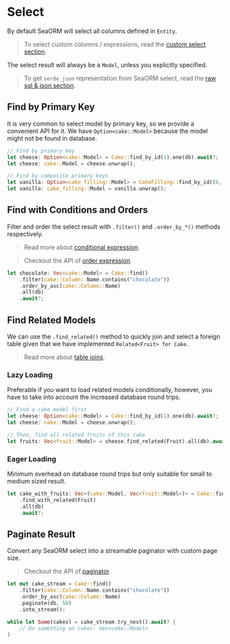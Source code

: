 # Select

By default SeaORM will select all columns defined in `Entity`.

> To select custom columns / expressions, read the [custom select section](/docs/advanced-query/custom-select#).

The select result will always be a `Model`, unless you explicitly specified.

> To get `serde_json` representation from SeaORM select, read the [raw sql & json section](/docs/basic-crud/raw-sql-and-json#).

## Find by Primary Key

It is very common to select model by primary key, so we provide a convenient API for it. We have `Option<cake::Model>` because the model might not be found in database.

```rust
// Find by primary key
let cheese: Option<cake::Model> = Cake::find_by_id(1).one(db).await?;
let cheese: cake::Model = cheese.unwrap();

// Find by composite primary keys
let vanilla: Option<cake_filling::Model> = CakeFilling::find_by_id((6, 8)).one(db).await?;
let vanilla: cake_filling::Model = vanilla.unwrap();
```

## Find with Conditions and Orders

Filter and order the select result with `.filter()` and `.order_by_*()` methods respectively.

> Read more about [conditional expression](/docs/advanced-query/conditional-expression#).

> Checkout the API of [order expression](#).

```rust
let chocolate: Vec<cake::Model> = Cake::find()
    .filter(cake::Column::Name.contains("chocolate"))
    .order_by_asc(cake::Column::Name)
    .all(db)
    .await?;
```

## Find Related Models

We can use the `.find_related()` method to quickly join and select a foreign table given that we have implemented `Related<Fruit> for Cake`.

> Read more about [table joins](/docs/advanced-query/more-join#).

### Lazy Loading

Preferable if you want to load related models conditionally, however, you have to take into account the increased database round trips.

```rust
// Find a cake model first
let cheese: Option<cake::Model> = Cake::find_by_id(1).one(db).await?;
let cheese: cake::Model = cheese.unwrap();

// Then, find all related fruits of this cake
let fruits: Vec<fruit::Model> = cheese.find_related(Fruit).all(db).await?;
```

### Eager Loading

Minimum overhead on database round trips but only suitable for small to medium sized result.

```rust
let cake_with_fruits: Vec<(cake::Model, Vec<fruit::Model>)> = Cake::find()
    .find_with_related(Fruit)
    .all(db)
    .await?;
```

## Paginate Result

Convert any SeaORM select into a streamable paginator with custom page size.

> Checkout the API of [paginator](#).

```rust
let mut cake_stream = Cake::find()
    .filter(cake::Column::Name.contains("chocolate"))
    .order_by_asc(cake::Column::Name)
    .paginate(db, 50)
    .into_stream();

while let Some(cakes) = cake_stream.try_next().await? {
    // Do something on cakes: Vec<cake::Model>
}
```

